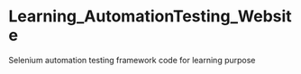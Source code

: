 # Learning_AutomationTesting_Website

Selenium automation testing framework code for learning purpose
